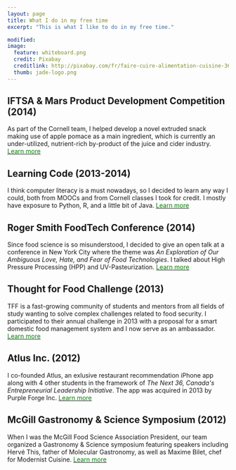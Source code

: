 ```yaml
---
layout: page
title: What I do in my free time
excerpt: "This is what I like to do in my free time."

modified: 
image: 
  feature: whiteboard.png
  credit: Pixabay 
  creditlink: http://pixabay.com/fr/faire-cuire-alimentation-cuisine-366875/
  thumb: jade-logo.png
---
```


## IFTSA & Mars Product Development Competition (2014) 
As part of the Cornell team, I helped develop a novel extruded snack making use of apple pomace as a main ingredient, which is currently an under-utilized, nutrient-rich by-product of the juice and cider industry. <a href="http://jadeproulx.com/freetime/popples"><span style="color:green">Learn more</span></a>

## Learning Code (2013-2014) 
I think computer literacy is a must nowadays, so I decided to learn any way I could, both from MOOCs and from Cornell classes I took for credit. I mostly have exposure to Python, R, and a little bit of Java. <a href="http://jadeproulx.com/freetime/code"><span style="color:green">Learn more</span></a>  

## Roger Smith FoodTech Conference (2014)  
Since food science is so misunderstood, I decided to give an open talk at a conference in New York City where the theme was *An Exploration of Our Ambiguous Love, Hate, and Fear of Food Technologies*. I talked about High Pressure Processing (HPP) and UV-Pasteurization. <a href="http://jadeproulx.com/freetime/FoodTechConference"><span style="color:green">Learn more</span></a>

## Thought for Food Challenge (2013)  
TFF is a fast-growing community of students and mentors from all fields of study wanting to solve complex challenges related to food security. I participated to their annual challenge in 2013 with a proposal for a smart domestic food management system and I now serve as an ambassador. <a href="http://jadeproulx.com/freetime/TFF"><span style="color:green">Learn more</span></a>

## Atlus Inc. (2012)  
I co-founded Atlus, an exlusive restaurant recommendation iPhone app along with 4 other students in the framework of *The Next 36, Canada's Entrepreneurial Leadership Initiative*. The app was acquired in 2013 by Purple Forge Inc. <a href="http://jadeproulx.com/freetime/Atlus"><span style="color:green">Learn more</span></a>

## McGill Gastronomy & Science Symposium (2012)  
When I was the McGill Food Science Association President, our team organized a Gastronomy & Science symposium featuring speakers including Hervé This, father of Molecular Gastronomy, as well as Maxime Bilet, chef for Modernist Cuisine. <a href="http://jadeproulx.com/freetime/mcgillsymposium"><span style="color:green">Learn more</span></a>



